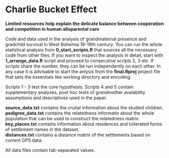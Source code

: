# Charlie Bucket Effect
**Limited resources help explain the delicate balance between cooperation and competition in human alloparental care**

Code and data used in the analysis of grandmaternal presence and gradchild survival in West Bohemia 18-19th century.
You can run the whole statistical analysis from **0_start_scripts.R** that sources all the necessary code from other files.
If you want to inspect the analysis in detail, start with **1_arrange_data.R** script and proceed to consecutive scripts 2, 3 etc.
If scripts share the number, they can be run independently on each other.
In any case it is advisable to start the anlysis from the **final.Rproj** project file that sets the essentials like working directory and encoding.

Scripts 1 - 3 test the core hypothesis.
Scripts 4 and 5 contain supplementary analyses, post hoc tests of grandmother avalability assumptions and descriptives used in the paper.

**source_data.txt** contains the crutial information about the studied children.\
**pedigree_data.txt** contains the relatedness informatin about the whole population that can be used to construct the relatedness matrix.\
**key_places.txt** contains information about residences and tollerated forms of settlement names in the dataset.\
**distances.txt** contains a distance matrix of the settlements based on current GPS data.

All data files contain tab-separated values.
